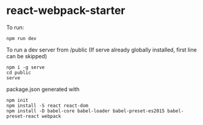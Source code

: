 # react-webpack-starter

To run:
```
npm run dev
```

To run a dev server from /public
(If serve already globally installed, first line can be skipped)
```
npm i -g serve
cd public
serve
```

package.json generated with
```
npm init
npm install -S react react-dom
npm install -D babel-core babel-loader babel-preset-es2015 babel-preset-react webpack
```
